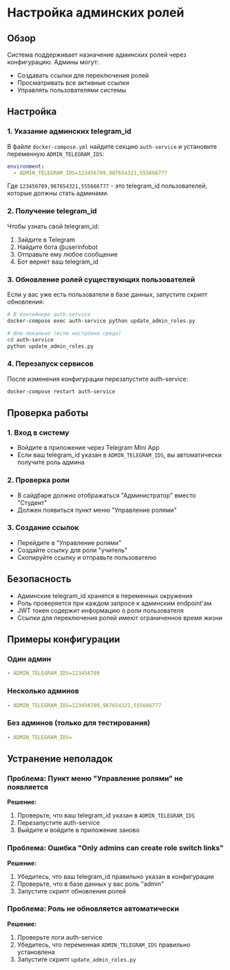 # Настройка админских ролей

## Обзор

Система поддерживает назначение админских ролей через конфигурацию. Админы могут:
- Создавать ссылки для переключения ролей
- Просматривать все активные ссылки
- Управлять пользователями системы

## Настройка

### 1. Указание админских telegram_id

В файле `docker-compose.yml` найдите секцию `auth-service` и установите переменную `ADMIN_TELEGRAM_IDS`:

```yaml
environment:
  - ADMIN_TELEGRAM_IDS=123456789,987654321,555666777
```

Где `123456789,987654321,555666777` - это telegram_id пользователей, которые должны стать админами.

### 2. Получение telegram_id

Чтобы узнать свой telegram_id:
1. Зайдите в Telegram
2. Найдите бота @userinfobot
3. Отправьте ему любое сообщение
4. Бот вернет ваш telegram_id

### 3. Обновление ролей существующих пользователей

Если у вас уже есть пользователи в базе данных, запустите скрипт обновления:

```bash
# В контейнере auth-service
docker-compose exec auth-service python update_admin_roles.py

# Или локально (если настроена среда)
cd auth-service
python update_admin_roles.py
```

### 4. Перезапуск сервисов

После изменения конфигурации перезапустите auth-service:

```bash
docker-compose restart auth-service
```

## Проверка работы

### 1. Вход в систему
- Войдите в приложение через Telegram Mini App
- Если ваш telegram_id указан в `ADMIN_TELEGRAM_IDS`, вы автоматически получите роль админа

### 2. Проверка роли
- В сайдбаре должно отображаться "Администратор" вместо "Студент"
- Должен появиться пункт меню "Управление ролями"

### 3. Создание ссылок
- Перейдите в "Управление ролями"
- Создайте ссылку для роли "учитель"
- Скопируйте ссылку и отправьте пользователю

## Безопасность

- Админские telegram_id хранятся в переменных окружения
- Роль проверяется при каждом запросе к админским endpoint'ам
- JWT токен содержит информацию о роли пользователя
- Ссылки для переключения ролей имеют ограниченное время жизни

## Примеры конфигурации

### Один админ
```yaml
- ADMIN_TELEGRAM_IDS=123456789
```

### Несколько админов
```yaml
- ADMIN_TELEGRAM_IDS=123456789,987654321,555666777
```

### Без админов (только для тестирования)
```yaml
- ADMIN_TELEGRAM_IDS=
```

## Устранение неполадок

### Проблема: Пункт меню "Управление ролями" не появляется
**Решение:**
1. Проверьте, что ваш telegram_id указан в `ADMIN_TELEGRAM_IDS`
2. Перезапустите auth-service
3. Выйдите и войдите в приложение заново

### Проблема: Ошибка "Only admins can create role switch links"
**Решение:**
1. Убедитесь, что ваш telegram_id правильно указан в конфигурации
2. Проверьте, что в базе данных у вас роль "admin"
3. Запустите скрипт обновления ролей

### Проблема: Роль не обновляется автоматически
**Решение:**
1. Проверьте логи auth-service
2. Убедитесь, что переменная `ADMIN_TELEGRAM_IDS` правильно установлена
3. Запустите скрипт `update_admin_roles.py`